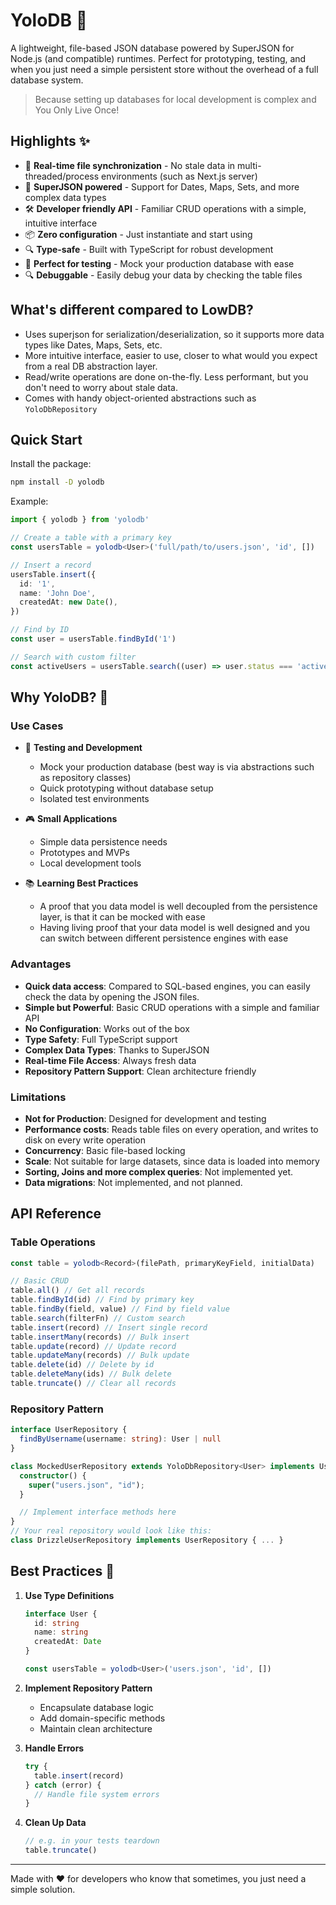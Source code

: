 # YoloDB 🚀

A lightweight, file-based JSON database powered by SuperJSON for Node.js (and compatible) runtimes. Perfect for
prototyping, testing, and when you just need a simple persistent store without the overhead of a full database system.

> Because setting up databases for local development is complex and You Only Live Once!

## Highlights ✨

- 🔄 **Real-time file synchronization** - No stale data in multi-threaded/process environments (such as Next.js server)
- 🎯 **SuperJSON powered** - Support for Dates, Maps, Sets, and more complex data types
- 🛠️ **Developer friendly API** - Familiar CRUD operations with a simple, intuitive interface
- 📦 **Zero configuration** - Just instantiate and start using
- 🔍 **Type-safe** - Built with TypeScript for robust development
- 🧪 **Perfect for testing** - Mock your production database with ease
- 🔍 **Debuggable** - Easily debug your data by checking the table files

## What's different compared to LowDB?

- Uses superjson for serialization/deserialization, so it supports more data types like Dates, Maps, Sets, etc.
- More intuitive interface, easier to use, closer to what would you expect from a real DB abstraction layer.
- Read/write operations are done on-the-fly. Less performant, but you don't need to worry about stale data.
- Comes with handy object-oriented abstractions such as `YoloDbRepository`

## Quick Start

Install the package:

```bash
npm install -D yolodb
```

Example:

```typescript
import { yolodb } from 'yolodb'

// Create a table with a primary key
const usersTable = yolodb<User>('full/path/to/users.json', 'id', [])

// Insert a record
usersTable.insert({
  id: '1',
  name: 'John Doe',
  createdAt: new Date(),
})

// Find by ID
const user = usersTable.findById('1')

// Search with custom filter
const activeUsers = usersTable.search((user) => user.status === 'active')
```

## Why YoloDB? 🤔

### Use Cases

- 🧪 **Testing and Development**
  - Mock your production database (best way is via abstractions such as repository classes)
  - Quick prototyping without database setup
  - Isolated test environments

- 🎮 **Small Applications**
  - Simple data persistence needs
  - Prototypes and MVPs
  - Local development tools

- 📚 **Learning Best Practices**
  - A proof that you data model is well decoupled from the persistence layer, is that it can be mocked with ease
  - Having living proof that your data model is well designed and you can switch between different persistence engines
    with ease

### Advantages

- **Quick data access**: Compared to SQL-based engines, you can easily check the data by opening the JSON files.
- **Simple but Powerful**: Basic CRUD operations with a simple and familiar API
- **No Configuration**: Works out of the box
- **Type Safety**: Full TypeScript support
- **Complex Data Types**: Thanks to SuperJSON
- **Real-time File Access**: Always fresh data
- **Repository Pattern Support**: Clean architecture friendly

### Limitations

- **Not for Production**: Designed for development and testing
- **Performance costs**: Reads table files on every operation, and writes to disk on every write operation
- **Concurrency**: Basic file-based locking
- **Scale**: Not suitable for large datasets, since data is loaded into memory
- **Sorting, Joins and more complex queries**: Not implemented yet.
- **Data migrations**: Not implemented, and not planned.

## API Reference

### Table Operations

```typescript
const table = yolodb<Record>(filePath, primaryKeyField, initialData)

// Basic CRUD
table.all() // Get all records
table.findById(id) // Find by primary key
table.findBy(field, value) // Find by field value
table.search(filterFn) // Custom search
table.insert(record) // Insert single record
table.insertMany(records) // Bulk insert
table.update(record) // Update record
table.updateMany(records) // Bulk update
table.delete(id) // Delete by id
table.deleteMany(ids) // Bulk delete
table.truncate() // Clear all records
```

### Repository Pattern

```typescript
interface UserRepository {
  findByUsername(username: string): User | null
}

class MockedUserRepository extends YoloDbRepository<User> implements UserRepository {
  constructor() {
    super("users.json", "id");
  }

  // Implement interface methods here
}
// Your real repository would look like this:
class DrizzleUserRepository implements UserRepository { ... }
```

## Best Practices 🌟

1. **Use Type Definitions**

   ```typescript
   interface User {
     id: string
     name: string
     createdAt: Date
   }

   const usersTable = yolodb<User>('users.json', 'id', [])
   ```

2. **Implement Repository Pattern**
   - Encapsulate database logic
   - Add domain-specific methods
   - Maintain clean architecture

3. **Handle Errors**

   ```typescript
   try {
     table.insert(record)
   } catch (error) {
     // Handle file system errors
   }
   ```

4. **Clean Up Data**
   ```typescript
   // e.g. in your tests teardown
   table.truncate()
   ```

---

Made with ❤️ for developers who know that sometimes, you just need a simple solution.
